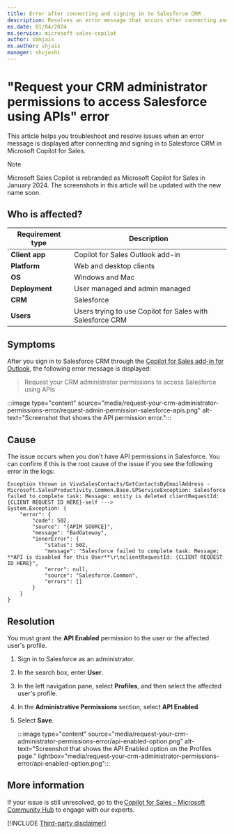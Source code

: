 ```yaml
---
title: Error after connecting and signing in to Salesforce CRM
description: Resolves an error message that occurs after connecting and signing in to Salesforce CRM in Microsoft Copilot for Sales.
ms.date: 01/04/2024
ms.service: microsoft-sales-copilot
author: sbmjais
ms.author: shjais
manager: shujoshi
---
```

# "Request your CRM administrator permissions to access Salesforce using APIs" error

This article helps you troubleshoot and resolve issues when an error message is displayed after connecting and signing in to Salesforce CRM in Microsoft Copilot for Sales.

> [!NOTE]
> Microsoft Sales Copilot is rebranded as Microsoft Copilot for Sales in January 2024. The screenshots in this article will be updated with the new name soon.

## Who is affected?

| Requirement type |Description  |
|---------|---------|
|**Client app**     |  Copilot for Sales Outlook add-in        |
|**Platform**     | Web and desktop clients         |
|**OS**     | Windows and Mac         |
|**Deployment**     | User managed and admin managed       |
|**CRM**     | Salesforce      |
|**Users**     | Users trying to use Copilot for Sales with Salesforce CRM |

## Symptoms

After you sign in to Salesforce CRM through the [Copilot for Sales add-in for Outlook](/microsoft-sales-copilot/use-sales-copilot-outlook), the following error message is displayed:

> Request your CRM administrator permissions to access Salesforce using APIs

:::image type="content" source="media/request-your-crm-administrator-permissions-error/request-admin-permission-salesforce-apis.png" alt-text="Screenshot that shows the API permission error.":::

## Cause

The issue occurs when you don't have API permissions in Salesforce. You can confirm if this is the root cause of the issue if you see the following error in the logs:

```output
Exception thrown in VivaSalesContacts/GetContactsByEmailAddress - 
Microsoft.SalesProductivity.Common.Base.SPServiceException: Salesforce failed to complete task: Message: entity is deleted clientRequestId: {CLIENT REQUEST ID HERE}-self ---> 
System.Exception: { 
    "error": { 
        "code": 502, 
        "source": "{APIM SOURCE}", 
        "message": "BadGateway", 
        "innerError": { 
            "status": 502, 
            "message": "Salesforce failed to complete task: Message: **API is disabled for this User**\r\nclientRequestId: {CLIENT REQUEST ID HERE}", 
            "error": null, 
            "source": "Salesforce.Common", 
            "errors": [] 
        } 
    } 
} 
```

## Resolution

You must grant the **API Enabled** permission to the user or the affected user's profile.

1. Sign in to Salesforce as an administrator.
1. In the search box, enter **User**.
1. In the left navigation pane, select **Profiles**, and then select the affected user's profile.
1. In the **Administrative Permissions** section, select **API Enabled**.
1. Select **Save**.

    :::image type="content" source="media/request-your-crm-administrator-permissions-error/api-enabled-option.png" alt-text="Screenshot that shows the API Enabled option on the Profiles page." lightbox="media/request-your-crm-administrator-permissions-error/api-enabled-option.png":::

## More information

If your issue is still unresolved, go to the [Copilot for Sales - Microsoft Community Hub](https://techcommunity.microsoft.com/t5/viva-sales/bd-p/VivaSales) to engage with our experts.

[!INCLUDE [Third-party disclaimer](../../includes/third-party-disclaimer.md)]